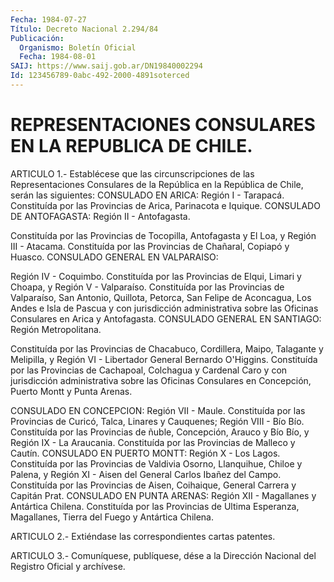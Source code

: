 ```yaml
---
Fecha: 1984-07-27
Título: Decreto Nacional 2.294/84
Publicación:
  Organismo: Boletín Oficial
  Fecha: 1984-08-01
SAIJ: https://www.saij.gob.ar/DN19840002294
Id: 123456789-0abc-492-2000-4891soterced
---
```

# REPRESENTACIONES CONSULARES EN LA REPUBLICA DE CHILE.

<a id="1"></a>
ARTICULO    1.-   Establécese  que  las  circunscripciones  de  las Representaciones Consulares  de  la  República  en  la República de Chile,  serán  las  siguientes:  CONSULADO  EN  ARICA: Región  I  - Tarapacá.  Constituída  por las Provincias de Arica,  Parinacota  e Iquique.  CONSULADO  DE  ANTOFAGASTA:   Región  II  -  Antofagasta.

Constituída por las Provincias de Tocopilla,  Antofagasta y El Loa, y  Región  III  -  Atacama.  Constituída  por  las  Provincias   de Chañaral,  Copiapó  y  Huasco.  CONSULADO  GENERAL  EN  VALPARAISO:

Región  IV  -  Coquimbo.  Constituída  por las Provincias de Elqui, Limari  y  Choapa,  y Región V - Valparaíso.  Constituída  por  las Provincias  de Valparaíso,  San  Antonio,  Quillota,  Petorca,  San Felipe de Aconcagua,  Los Andes e Isla de Pascua y con jurisdicción administrativa sobre las Oficinas Consulares en Arica y Antofagasta. CONSULADO  GENERAL  EN SANTIAGO: Región Metropolitana.

Constituída  por las Provincias de  Chacabuco,  Cordillera,  Maipo, Talagante y Melipilla,  y  Región  VI - Libertador General Bernardo O'Higgins. Constituída por las Provincias  de  Cachapoal, Colchagua y  Cardenal  Caro  y  con  jurisdicción  administrativa  sobre  las Oficinas Consulares en Concepción, Puerto  Montt  y  Punta  Arenas.

CONSULADO  EN  CONCEPCION: Región VII - Maule. Constituída por  las Provincias de Curicó,  Talca,  Linares  y  Cauquenes; Región VIII - Bío  Bío.  Constituída  por  las  Provincias de ñuble,  Concepción, Arauco y Bío Bío, y Región IX - La  Araucania.  Constituída por las Provincias de Malleco y Cautín. CONSULADO EN PUERTO  MONTT:  Región X  -  Los Lagos. Constituída por las Provincias de Valdivia Osorno, Llanquihue,  Chiloe  y  Palena,  y  Región  XI  - Aisen del General Carlos Ibañez del Campo. Constituída por las Provincias  de  Aisen, Coihaique,  General  Carrera  y  Capitán  Prat.  CONSULADO EN PUNTA ARENAS:  Región  XII - Magallanes y Antártica Chilena.  Constituída por las Provincias  de  Ultima  Esperanza,  Magallanes,  Tierra del Fuego y Antártica Chilena.

<a id="2"></a>
ARTICULO  2.-  Extiéndase  las  correspondientes  cartas  patentes.

<a id="3"></a>
ARTICULO  3.- Comuníquese, publíquese, dése a la Dirección Nacional del Registro Oficial y archívese.